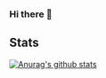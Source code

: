 ### Hi there 👋

<!--
**Flowx3/Flowx3** is a ✨ _special_ ✨ repository because its `README.md` (this file) appears on your GitHub profile.

Here are some ideas to get you started:

- 🔭 I’m currently working on ...
- 🌱 I’m currently learning ...
- 👯 I’m looking to collaborate on ...
- 🤔 I’m looking for help with ...
- 💬 Ask me about ...
- 📫 How to reach me: ...
- 😄 Pronouns: ...
- ⚡ Fun fact: ...
-->

## Stats

[![Anurag's github stats](https://github-readme-stats.vercel.app/api?username=Flowx3&theme=github_dark)](https://github.com/anuraghazra/github-readme-stats)
